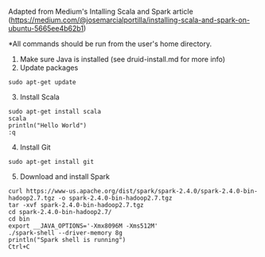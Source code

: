 Adapted from Medium's Intalling Scala and Spark article (https://medium.com/@josemarcialportilla/installing-scala-and-spark-on-ubuntu-5665ee4b62b1)

*All commands should be run from the user's home directory.

1. Make sure Java is installed (see druid-install.md for more info)
2. Update packages

```sudo apt-get update```

3. Install Scala

```
sudo apt-get install scala
scala
println("Hello World")
:q
```
4. Install Git

```sudo apt-get install git```

5. Download and install Spark

```
curl https://www-us.apache.org/dist/spark/spark-2.4.0/spark-2.4.0-bin-hadoop2.7.tgz -o spark-2.4.0-bin-hadoop2.7.tgz
tar -xvf spark-2.4.0-bin-hadoop2.7.tgz
cd spark-2.4.0-bin-hadoop2.7/
cd bin 
export __JAVA_OPTIONS='-Xmx8096M -Xms512M'
./spark-shell --driver-memory 8g
println("Spark shell is running")
Ctrl+C
```
